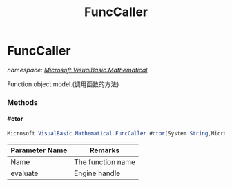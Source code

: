 ﻿---
title: FuncCaller
---

# FuncCaller
_namespace: [Microsoft.VisualBasic.Mathematical](N-Microsoft.VisualBasic.Mathematical.html)_

Function object model.(调用函数的方法)

### Methods

#### #ctor
```csharp
Microsoft.VisualBasic.Mathematical.FuncCaller.#ctor(System.String,Microsoft.VisualBasic.Mathematical.IFuncEvaluate)
```


|Parameter Name|Remarks|
|--------------|-------|
|Name|The function name|
|evaluate|Engine handle|





